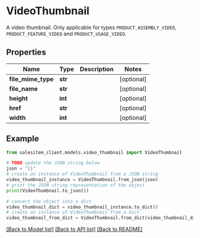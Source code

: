 # VideoThumbnail

A video thumbnail. Only applicable for types `PRODUCT_ASSEMBLY_VIDEO`, `PRODUCT_FEATURE_VIDEO` and `PRODUCT_USAGE_VIDEO`.

## Properties

Name | Type | Description | Notes
------------ | ------------- | ------------- | -------------
**file_mime_type** | **str** |  | [optional] 
**file_name** | **str** |  | [optional] 
**height** | **int** |  | [optional] 
**href** | **str** |  | [optional] 
**width** | **int** |  | [optional] 

## Example

```python
from salesitem_client.models.video_thumbnail import VideoThumbnail

# TODO update the JSON string below
json = "{}"
# create an instance of VideoThumbnail from a JSON string
video_thumbnail_instance = VideoThumbnail.from_json(json)
# print the JSON string representation of the object
print(VideoThumbnail.to_json())

# convert the object into a dict
video_thumbnail_dict = video_thumbnail_instance.to_dict()
# create an instance of VideoThumbnail from a dict
video_thumbnail_from_dict = VideoThumbnail.from_dict(video_thumbnail_dict)
```
[[Back to Model list]](../README.md#documentation-for-models) [[Back to API list]](../README.md#documentation-for-api-endpoints) [[Back to README]](../README.md)


